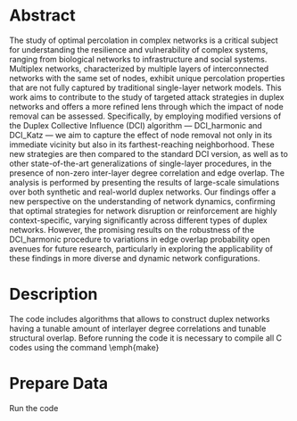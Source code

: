 # Abstract

The study of optimal percolation in complex networks is a critical subject for understanding the resilience and vulnerability of complex systems, 
ranging from biological networks to infrastructure and social systems. Multiplex networks, characterized by multiple layers of interconnected networks with 
the same set of nodes, exhibit unique percolation properties that are not fully captured by traditional single-layer network models. 
This work aims to contribute to the study of targeted attack strategies in duplex networks and offers a more refined lens through which the impact of node 
removal can be assessed. Specifically, by employing modified versions of the Duplex Collective Influence (DCI) algorithm — DCI_harmonic and DCI_Katz — we aim 
to capture the effect of node removal not only in its immediate vicinity but also in its farthest-reaching neighborhood. These new strategies are then compared 
to the standard DCI version, as well as to other state-of-the-art generalizations of single-layer procedures, in the presence of non-zero inter-layer degree 
correlation and edge overlap. The analysis is performed by presenting the results of large-scale simulations over both synthetic and real-world duplex networks. 
Our findings offer a new perspective on the understanding of network dynamics, confirming that optimal strategies for network disruption or reinforcement are 
highly context-specific, varying significantly across different types of duplex networks. However, the promising results on the robustness of the DCI_harmonic 
procedure to variations in edge overlap probability open avenues for future research, particularly in exploring the applicability of these findings in more 
diverse and dynamic network configurations.

# Description

The code includes algorithms that allows to construct duplex networks having a tunable amount of interlayer degree correlations and tunable structural overlap.
Before running the code it is necessary to compile all C codes using the command \emph{make}

# Prepare Data
Run the code
